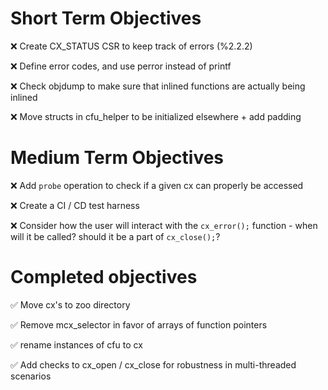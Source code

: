 # Short Term Objectives

:x: Create CX_STATUS CSR to keep track of errors (%2.2.2)

:x: Define error codes, and use perror instead of printf

:x: Check objdump to make sure that inlined functions are actually being inlined

:x: Move structs in cfu_helper to be initialized elsewhere + add padding

# Medium Term Objectives

:x: Add `probe` operation to check if a given cx can properly be accessed

:x: Create a CI / CD test harness

:x: Consider how the user will interact with the `cx_error();` function - when will it be called? 
    should it be a part of `cx_close();`?

# Completed objectives

:white_check_mark: Move cx's to zoo directory

:white_check_mark: Remove mcx_selector in favor of arrays of function pointers

:white_check_mark: rename instances of cfu to cx

:white_check_mark: Add checks to cx_open / cx_close for robustness in multi-threaded scenarios